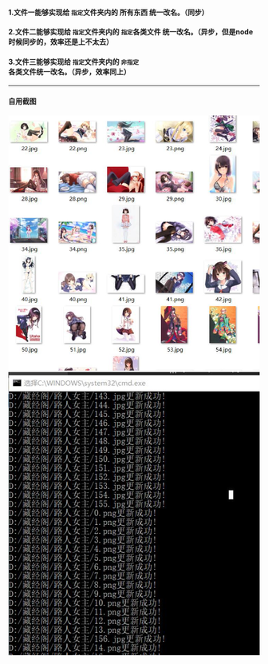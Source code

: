 #### 1.文件一能够实现给 `指定`文件夹内的 所有东西 统一改名。（同步）

#### 2.文件二能够实现给 `指定`文件夹内的 `指定`各类文件 统一改名。（异步，但是node时候同步的，效率还是上不太去）

#### 3.文件三能够实现给 `指定`文件夹内的 `非指定`各类文件统一改名。（异步，效率同上）


* * * 

#### 自用截图

![](https://raw.githubusercontent.com/dirstart/image_bed/master/fs%E8%87%AA%E7%94%A81.jpg)
![](https://raw.githubusercontent.com/dirstart/image_bed/master/fs%E8%87%AA%E7%94%A82.jpg)